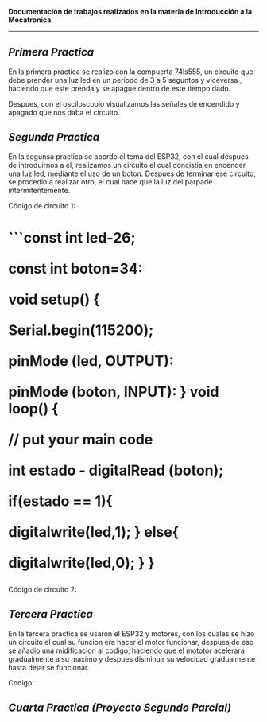 **Documentación de trabajos realizados en la materia de Introducción a la Mecatronica**

---
*Primera Practica*
---
En la primera practica se realizo con la compuerta 74ls555, un circuito que debe prender una luz led en un periodo de 3 a 5 seguntos y viceversa , haciendo que este prenda y se apague dentro de este tiempo dado.

Despues, con el osciloscopio visualizamos las señales de encendido y apagado que nos daba el circuito.







*Segunda Practica*
---
En la segunsa practica se abordo el tema del ESP32, con el cual despues de introduirnos a el, realizamos un circuito el cual concistia en encender una luz led, mediante el uso de un boton. Despues de terminar ese circuito, se procedio a realizar otro, el cual hace que la luz del parpade intermitentemente.

Código de circuito 1:
<title>Copiar código</title>
</head>
<body>

<h1>
```const int led-26;

const int boton=34:

void setup() {

Serial.begin(115200);

pinMode (led, OUTPUT):

pinMode (boton, INPUT):
}
void loop() {

// put your main code

int estado - digitalRead (boton);

if(estado == 1){

digitalwrite(led,1);
}
else{

digitalwrite(led,0);
}
}
</h1>

</script>

</body>

Código de circuito 2:








*Tercera Practica*
---
En la tercera practica se usaron el ESP32 y motores, con los cuales se hizo un circuito el cual su funcion era hacer el motor funcionar, despues de eso se añadio una midificacion al codigo, haciendo que el mototor acelerara gradualmente a su maximo y despues disminuir su velocidad gradualmente hasta dejar se funcionar.

Codigo:





*Cuarta Practica (Proyecto Segundo Parcial)*
---
